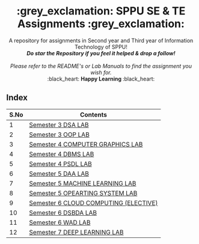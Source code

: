
<h1 align="middle"> :grey_exclamation: SPPU SE & TE Assignments :grey_exclamation: </h1>
<p align ="middle"> A repository for assignments in Second year and Third year of Information Technology of SPPU! <br>
<b><i>Do star the Repository if you feel it helped & drop a follow!</b></i><br><br>
<i>Please refer to the README's or Lab Manuals to find the assignment you wish for. </i> <br>
:black_heart: <b> Happy Learning </b> :black_heart:
<br></p>

## Index
| S.No | Contents |
| ------- | --- |
| 1 | [Semester 3 DSA LAB](https://github.com/bhaumikmaan/SPPU-Second-Year-Assignments/tree/main/Semester%203/Data%20Structures%20and%20Algorithms%20Lab) |
| 2 | [Semester 3 OOP LAB](https://github.com/bhaumikmaan/SPPU-Second-Year-Assignments/tree/main/Semester%203/Object%20Oriented%20Programming%20Lab)|
| 3 | [Semester 4 COMPUTER GRAPHICS LAB](https://github.com/bhaumikmaan/SPPU-Second-Year-Assignments/tree/main/Semester%204/Computer%20Graphics%20Lab) |
| 4 | [Semester 4 DBMS LAB](https://github.com/bhaumikmaan/SPPU-Second-Year-Assignments/tree/main/Semester%204/DBMS%20Lab) |
| 5 | [Semester 4 PSDL LAB](https://github.com/bhaumikmaan/SPPU-Second-Year-Assignments/tree/main/Semester%204/PSDL%20Lab)|
| 6 | [Semester 5 DAA LAB](https://github.com/bhaumikmaan/SPPU-SE-TE-Assignments/tree/main/Semester%205/DAA) |
| 7 | [Semester 5 MACHINE LEARNING LAB](https://github.com/bhaumikmaan/SPPU-SE-TE-Assignments/tree/main/Semester%205/ML)|
| 8 | [Semester 5 OPEARTING SYSTEM LAB](https://github.com/bhaumikmaan/SPPU-SE-TE-Assignments/tree/main/Semester%205/OS)|
| 9 | [Semester 6 CLOUD COMPUTING (ELECTIVE)](https://github.com/bhaumikmaan/SPPU-SE-TE-Assignments/tree/main/Semester%206/Cloud%20Computing%20(Elective))|
| 10 | [Semester 6 DSBDA LAB](https://github.com/bhaumikmaan/SPPU-SE-TE-Assignments/tree/main/Semester%206/DSBDAL)|
| 11 | [Semester 6 WAD LAB](https://github.com/bhaumikmaan/SPPU-SE-TE-Assignments/tree/main/Semester%206/WADL)|
| 12 | [Semester 7 DEEP LEARNING LAB](https://github.com/bhaumikmaan/SPPU-SE-TE-Assignments/tree/main/Semester%207/Deep%20Learning)|

